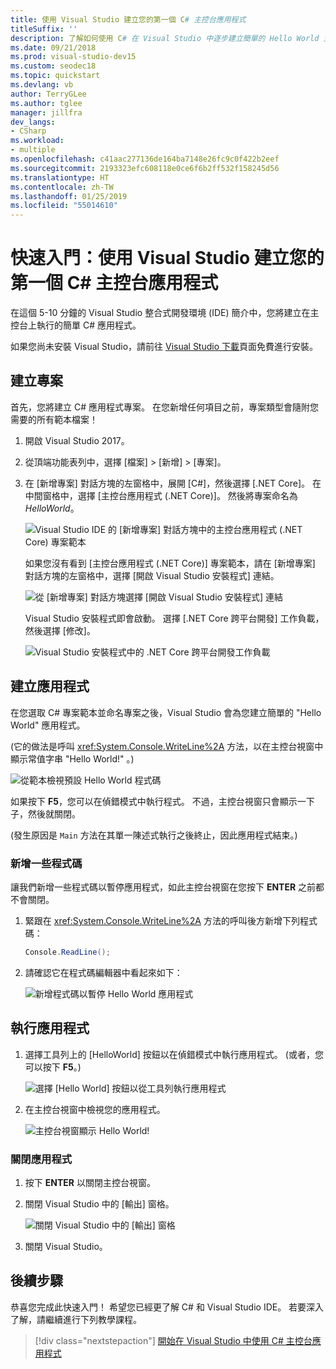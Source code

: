 ```yaml
---
title: 使用 Visual Studio 建立您的第一個 C# 主控台應用程式
titleSuffix: ''
description: 了解如何使用 C# 在 Visual Studio 中逐步建立簡單的 Hello World 主控台應用程式。
ms.date: 09/21/2018
ms.prod: visual-studio-dev15
ms.custom: seodec18
ms.topic: quickstart
ms.devlang: vb
author: TerryGLee
ms.author: tglee
manager: jillfra
dev_langs:
- CSharp
ms.workload:
- multiple
ms.openlocfilehash: c41aac277136de164ba7148e26fc9c0f422b2eef
ms.sourcegitcommit: 2193323efc608118e0ce6f6b2ff532f158245d56
ms.translationtype: HT
ms.contentlocale: zh-TW
ms.lasthandoff: 01/25/2019
ms.locfileid: "55014610"
---
```

# <a name="quickstart-use-visual-studio-to-create-your-first-c-console-app"></a>快速入門：使用 Visual Studio 建立您的第一個 C# 主控台應用程式

在這個 5-10 分鐘的 Visual Studio 整合式開發環境 (IDE) 簡介中，您將建立在主控台上執行的簡單 C# 應用程式。

如果您尚未安裝 Visual Studio，請前往 [Visual Studio 下載](https://visualstudio.microsoft.com/downloads/?utm_medium=microsoft&utm_source=docs.microsoft.com&utm_campaign=button+cta&utm_content=download+vs2017)頁面免費進行安裝。

## <a name="create-a-project"></a>建立專案

首先，您將建立 C# 應用程式專案。 在您新增任何項目之前，專案類型會隨附您需要的所有範本檔案！

1. 開啟 Visual Studio 2017。

2. 從頂端功能表列中，選擇 [檔案] > [新增] > [專案]。

3. 在 [新增專案] 對話方塊的左窗格中，展開 [C#]，然後選擇 [.NET Core]。 在中間窗格中，選擇 [主控台應用程式 (.NET Core)]。 然後將專案命名為 *HelloWorld*。

   ![Visual Studio IDE 的 [新增專案] 對話方塊中的主控台應用程式 (.NET Core) 專案範本](../ide/media/new-project-csharp-dotnetcore-helloworld-console-app.png)

     如果您沒有看到 [主控台應用程式 (.NET Core)] 專案範本，請在 [新增專案] 對話方塊的左窗格中，選擇 [開啟 Visual Studio 安裝程式] 連結。

   ![從 [新增專案] 對話方塊選擇 [開啟 Visual Studio 安裝程式] 連結](../ide/media/csharp-open-visual-studio-installer-hello-world.png)

     Visual Studio 安裝程式即會啟動。 選擇 [.NET Core 跨平台開發] 工作負載，然後選擇 [修改]。

     ![Visual Studio 安裝程式中的 .NET Core 跨平台開發工作負載](../ide/media/dot-net-core-xplat-dev-workload.png)

## <a name="create-the-application"></a>建立應用程式

在您選取 C# 專案範本並命名專案之後，Visual Studio 會為您建立簡單的 "Hello World" 應用程式。

(它的做法是呼叫 <xref:System.Console.WriteLine%2A> 方法，以在主控台視窗中顯示常值字串 "Hello World!" 。)

   ![從範本檢視預設 Hello World 程式碼](../ide/media/csharp-console-helloworld-template.png)

如果按下 **F5**，您可以在偵錯模式中執行程式。 不過，主控台視窗只會顯示一下子，然後就關閉。

(發生原因是 `Main` 方法在其單一陳述式執行之後終止，因此應用程式結束。)

### <a name="add-some-code"></a>新增一些程式碼

讓我們新增一些程式碼以暫停應用程式，如此主控台視窗在您按下 **ENTER** 之前都不會關閉。

1. 緊跟在 <xref:System.Console.WriteLine%2A> 方法的呼叫後方新增下列程式碼：

   ```csharp
   Console.ReadLine();
   ```

1. 請確認它在程式碼編輯器中看起來如下：

   ![新增程式碼以暫停 Hello World 應用程式](../ide/media/csharp-console-helloworld-add-code.png)

## <a name="run-the-application"></a>執行應用程式

1. 選擇工具列上的 [HelloWorld] 按鈕以在偵錯模式中執行應用程式。 (或者，您可以按下 **F5**。)

   ![選擇 [Hello World] 按鈕以從工具列執行應用程式](../ide/media/csharp-console-hello-world-button.png)

1. 在主控台視窗中檢視您的應用程式。

   ![主控台視窗顯示 Hello World!](../ide/media/csharp-console-hello-world.png)

### <a name="close-the-application"></a>關閉應用程式

1. 按下 **ENTER** 以關閉主控台視窗。

1. 關閉 Visual Studio 中的 [輸出] 窗格。

   ![關閉 Visual Studio 中的 [輸出] 窗格](../ide/media/csharp-hello-world-close-output-pane.png)

1. 關閉 Visual Studio。

## <a name="next-steps"></a>後續步驟

恭喜您完成此快速入門！ 希望您已經更了解 C# 和 Visual Studio IDE。 若要深入了解，請繼續進行下列教學課程。

> [!div class="nextstepaction"]
> [開始在 Visual Studio 中使用 C# 主控台應用程式](../get-started/csharp/tutorial-console.md)
